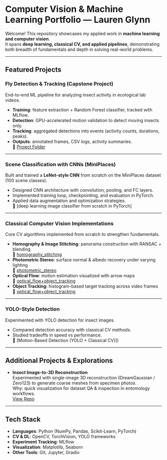 # Computer Vision & Machine Learning Portfolio — Lauren Glynn

Welcome! This repository showcases my applied work in **machine learning and computer vision**.  
It spans **deep learning, classical CV, and applied pipelines**, demonstrating both breadth of fundamentals and depth in solving real-world problems.

---

## Featured Projects

### Fly Detection & Tracking (Capstone Project)
End-to-end ML pipeline for analyzing insect activity in ecological lab videos.  
- **Training**: feature extraction + Random Forest classifier, tracked with MLflow.  
- **Detection**: GPU-accelerated motion validation to detect moving insects only.  
- **Tracking**: aggregated detections into events (activity counts, durations, peaks).  
- **Outputs**: annotated frames, CSV logs, activity summaries.  
📂 [Project Folder](./fly_detection_capstone)  

---

### Scene Classification with CNNs (MiniPlaces)
Built and trained a **LeNet-style CNN** from scratch on the MiniPlaces dataset (100 scene classes).  
- Designed CNN architecture with convolution, pooling, and FC layers.  
- Implemented training loop, checkpointing, and evaluation in PyTorch.  
- Applied data augmentation and optimization strategies.  
📂 [deep learning image classifier from scratch in PyTorch]  

---

### Classical Computer Vision Implementations
Core CV algorithms implemented from scratch to strengthen fundamentals.  
- **Homography & Image Stitching**: panorama construction with RANSAC + blending  
  📂 [homography_stitching](./homography_stitching)  
- **Photometric Stereo**: surface normal & albedo recovery under varying lighting  
  📂 [photometric_stereo](./photometric_stereo)  
- **Optical Flow**: motion estimation visualized with arrow maps  
  📂 [optical_flow+object_tracking](./optical_flow)  
- **Object Tracking**: histogram-based target tracking across video frames  
  📂 [optical_flow+object_tracking](./object_tracking_hist)  

---

### YOLO-Style Detection
Experimented with YOLO detection for insect images.  
- Compared detection accuracy with classical CV methods.  
- Studied tradeoffs in speed vs performance.  
📂 [Motion-Based Detection (YOLO + Classical CV)])  

---

## Additional Projects & Explorations
- **Insect Image-to-3D Reconstruction**  
  Experimented with single-image 3D reconstruction (DreamGaussian / Zero123) to generate coarse meshes from specimen photos.  
   Why: quick visualization for dataset QA & inspection in entomology workflows.  
   [View Repo](https://github.com/dashingzombie/insectclassifiers)  

---

## Tech Stack
- **Languages**: Python (NumPy, Pandas, Scikit-Learn, PyTorch)  
- **CV & DL**: OpenCV, TorchVision, YOLO frameworks  
- **Experiment Tracking**: MLflow  
- **Visualization**: Matplotlib, Seaborn  
- **Other Tools**: Git, Jupyter, Gradio  
